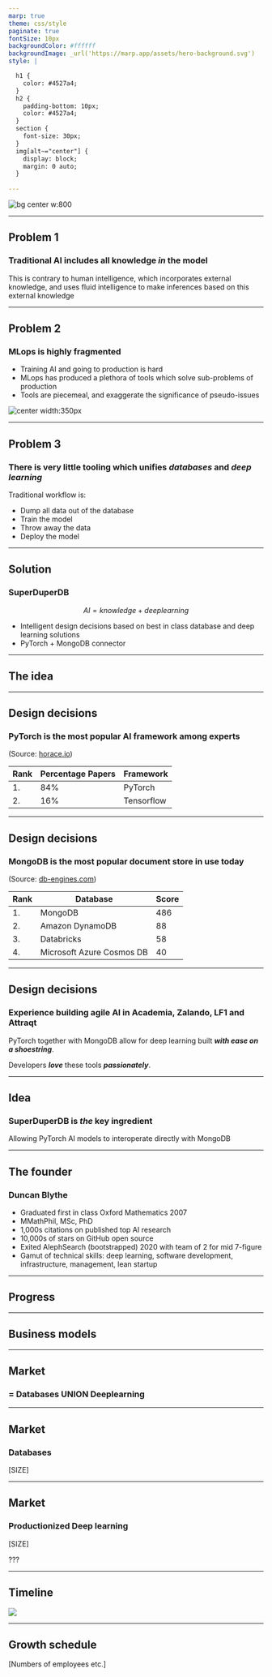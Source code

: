 ```yaml
---
marp: true
theme: css/style
paginate: true
fontSize: 10px
backgroundColor: #ffffff
backgroundImage: _url('https://marp.app/assets/hero-background.svg')
style: |

  h1 {
    color: #4527a4;
  }
  h2 {
    padding-bottom: 10px;
    color: #4527a4;
  }
  section {
    font-size: 30px;
  }
  img[alt~="center"] {
    display: block;
    margin: 0 auto;
  }
  
---
```


<!-- _class: lead 
_backgroundColor: #4527a4;
-->

![bg center w:800](logos/white_on_purple.svg)

---

## Problem 1

### Traditional AI includes all knowledge *in* the model

This is contrary to human intelligence, which incorporates external knowledge, and uses fluid intelligence to make inferences based on this external knowledge

---

## Problem 2

### MLops is highly fragmented

- Training AI and going to production is hard
- MLops has produced a plethora of tools which solve sub-problems of production
- Tools are piecemeal, and exaggerate the significance of pseudo-issues

![center width:350px](images/mlops_logos.svg)

---

## Problem 3

### There is very little tooling which unifies *databases* and *deep learning*

Traditional workflow is:

- Dump all data out of the database
- Train the model
- Throw away the data
- Deploy the model

---

## Solution

### SuperDuperDB

$$AI = knowledge + deep learning$$

- Intelligent design decisions based on best in class database and deep learning solutions
- PyTorch + MongoDB connector

---

## The idea

---

## Design decisions

### PyTorch is the most popular AI framework among experts

(Source: [horace.io](http://horace.io/pytorch-vs-tensorflow/))

| Rank | Percentage Papers | Framework  |
| ---- | ----------------- | ---------- |
| 1.   | 84%               | PyTorch    |
| 2.   | 16%               | Tensorflow |




---

## Design decisions

### MongoDB is the most popular document store in use today

(Source: [db-engines.com](https://db-engines.com/en/ranking/document+store))

| Rank | Database                  | Score |
| ---- | ------------------------- | ----- |
| 1.   | MongoDB                   | 486   |
| 2.   | Amazon DynamoDB           | 88    |
| 3.   | Databricks                | 58    |
| 4.   | Microsoft Azure Cosmos DB | 40    |

---

## Design decisions

### Experience building agile AI in Academia, Zalando, LF1 and Attraqt

PyTorch together with MongoDB allow for deep learning built ***with ease on a shoestring***.

Developers ***love*** these tools ***passionately***.

---

## Idea

### SuperDuperDB is *the* key ingredient

Allowing PyTorch AI models to interoperate directly with MongoDB

---

## The founder

### Duncan Blythe

- Graduated first in class Oxford Mathematics 2007
- MMathPhil, MSc, PhD
- 1,000s citations on published top AI research
- 10,000s of stars on GitHub open source
- Exited AlephSearch (bootstrapped) 2020 with team of 2 for mid 7-figure
- Gamut of technical skills: deep learning, software development, infrastructure, management, lean startup

---

## Progress

---

## Business models

---

## Market

### = Databases UNION Deeplearning

---

## Market

### Databases

[SIZE]

[](https://www.statista.com/statistics/724611/worldwide-database-market/)

---

## Market

### Productionized Deep learning

[SIZE]

???

---

## Timeline

![](images/timeline.svg)

---

## Growth schedule

[Numbers of employees etc.]